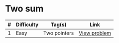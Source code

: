 # Two sum

| #   | Difficulty | Tag(s)       | Link                                                   |
| --- | ---------- | ------------ | ------------------------------------------------------ |
| 1   | Easy       | Two pointers | [View problem](https://leetcode.com/problems/two-sum/) |
